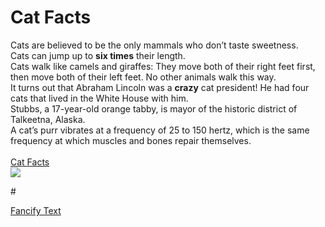 # <html>
  <head>
    <meta charset="utf-8">
    <title>Cat Facts</title>
  </head>
  <body>
	<h1>Cat Facts</h1>
    <p>Cats are believed to be the only mammals who don’t taste sweetness.<br>
	Cats can jump up to <strong>six times</strong> their length.<br>
	Cats walk like camels and giraffes: They move both of their right feet first, then move both of their left feet. No other animals walk this way.<br>
	It turns out that Abraham Lincoln was a <strong>crazy</strong> cat president! He had four cats that lived in the White House with him. <br>
	Stubbs, a 17-year-old orange tabby, is mayor of the historic district of Talkeetna, Alaska.<br>
	A cat’s purr vibrates at a frequency of 25 to 150 hertz, which is the same frequency at which muscles and bones repair themselves.<br><br>
	<a href="https://cvillecatcare.com/veterinary-topics/101-amazing-cat-facts-fun-trivia-about-your-feline-friend/" title= "Cat facts page." target="_blank" >Cat Facts <br>
	<img src="https://icatcare.org/app/uploads/2018/07/Helping-your-new-cat-or-kitten-settle-in-1.png"></a>
	</p>
  </body>
# </html>

<a href="fancifymytext.html">Fancify Text</a>

